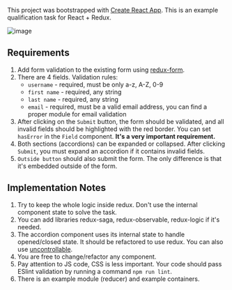 This project was bootstrapped with [Create React App](https://github.com/facebookincubator/create-react-app).
This is an example qualification task for React + Redux.

![image](http://take.ms/bdovR)

## Requirements

1. Add form validation to the existing form using [redux-form](http://redux-form.com/7.0.3/).
2. There are 4 fields. Validation rules:
   - `username` - required, must be only a-z, A-Z, 0-9
   - `first name` - required, any string
   - `last name` - required, any string
   - `email` - required, must be a valid email address, you can find a proper module for email validation
3. After clicking on the `Submit` button, the form should be validated, and all invalid fields should be highlighted with the red border.
 You can set `hasError` in the `Field` component. **It's a very important requirement.**
4. Both sections (accordions) can be expanded or collapsed. After clicking `Submit`, you must expand an accordion if it contains invalid fields.
5. `Outside button` should also submit the form. The only difference is that it's embedded outside of the form.


## Implementation Notes

1. Try to keep the whole logic inside redux. Don't use the internal component state to solve the task.
2. You can add libraries redux-saga, redux-observable, redux-logic if it's needed.
3. The accordion component uses its internal state to handle opened/closed state. It should be refactored to use redux.
You can also use [uncontrollable](https://www.npmjs.com/package/uncontrollable).
4. You are free to change/refactor any component.
5. Pay attention to JS code, CSS is less important. Your code should pass ESlint validation by running a command `npm run lint`.
6. There is an example module (reducer) and example containers.
